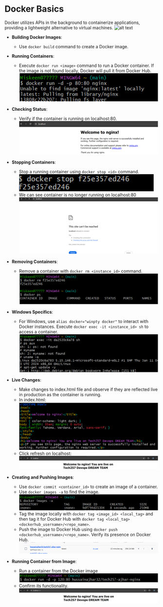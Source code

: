 # Docker Basics

Docker utilizes APIs in the background to containerize applications, providing a lightweight alternative to virtual machines.
![alt text](image.png)

- **Building Docker Images**:
  - Use `docker build` command to create a Docker image.

- **Running Containers**:
  - Execute `docker run <image>` command to run a Docker container. If the image is not found locally, Docker will pull it from Docker Hub.
   ![alt text](img/image-1.png)

- **Checking Status**:
  - Verify if the container is running on localhost:80.
   ![alt text](img/image-2.png)

- **Stopping Containers**:
  - Stop a running container using `docker stop <id>` command.
   ![alt text](img/image-3.png)
  - We can see container is no longer running on localhost:80
   ![alt text](img/image-4.png)

- **Removing Containers**:
  - Remove a container with `docker rm <instance_id>` command.
   ![alt text](img/image-5.png)

- **Windows Specifics**:
  - For Windows, use `alias docker="winpty docker"` to interact with Docker instances. Execute `docker exec -it <instance_id> sh` to access a container.
   ![alt text](img/image-6.png)

- **Live Changes**:
  - Make changes to index.html file and observe if they are reflected live in production as the container is running.
  - In index.html:
   ![alt text](img/image-7.png)
  - Click refresh on localhost:
   ![alt text](img/image-8.png)

- **Creating and Pushing Images**:
  - Use `docker commit <container_id>` to create an image of a container.
  - Use `docker images -a` to find the image.
   ![alt text](img/image-9.png)
  - Tag the image locally with `docker tag <image_id> <local_tag>` and then tag it for Docker Hub with `docker tag <local_tag> <dockerhub_username>/<repo_name>`.
  - Push the image to Docker Hub using `docker push <dockerhub_username>/<repo_name>`. Verify its presence on Docker Hub.
   ![alt text](img/image-10.png)

- **Running Container from Image**:
  - Run a container from the Docker image
  ![alt text](img/image-11.png)
  - Confirm its functionality.
   ![alt text](img/image-12.png)


